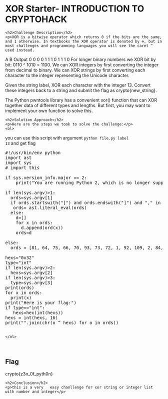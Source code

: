 
<!DOCTYPE html>
<html>

<body>
    <h1>XOR Starter- INTRODUCTION TO CRYPTOHACK</h1>

    <h2>Challenge Description</h2>
    <p>XOR is a bitwise operator which returns 0 if the bits are the same, and 1 otherwise. In textbooks the XOR operator is denoted by ⊕, but in most challenges and programming languages you will see the caret ^ used instead.

A	B	Output
0	0	0
0	1	1
1	0	1
1	1	0
For longer binary numbers we XOR bit by bit: 0110 ^ 1010 = 1100. We can XOR integers by first converting the integer from decimal to binary. We can XOR strings by first converting each character to the integer representing the Unicode character.

Given the string label, XOR each character with the integer 13. Convert these integers back to a string and submit the flag as crypto{new_string}.

 The Python pwntools library has a convenient xor() function that can XOR together data of different types and lengths. But first, you may want to implement your own function to solve this.
 
</p>
 
    <h2>Solution Approach</h2>
    <p>Here are the steps we took to solve the challenge:</p>
    <ol>
you can use this script with argument <code>python file.py label 13</code>
and get flag 
<pre>
#!/usr/bin/env python
import ast
import sys
# import this

if sys.version_info.major == 2:
    print("You are running Python 2, which is no longer supported. Please update to Python 3.")

if len(sys.argv)>1:
  ords=sys.argv[1]
  if ords.startswith("[") and ords.endswith("]") and "," in ords:
   ords= ast.literal_eval(ords)
  else:
    d=[]
    for x in ords:
      d.append(ord(x))
    ords=d

else:
  ords = [81, 64, 75, 66, 70, 93, 73, 72, 1, 92, 109, 2, 84, 109, 66, 75, 70, 90, 2, 92, 79]
 
hexs="0x32" 
type="int"
if len(sys.argv)>2:
  hexs=sys.argv[2]
if len(sys.argv)>3:
  type=sys.argv[3]
print(ords)
for x in ords:
  print(x)
print("Here is your flag:")
if type=="int":
   hexs=hex(int(hexs))
hexs = int(hexs, 16)
print("".join(chr(o ^ hexs) for o in ords))

</pre>
       
    
    </ol>
<br>
    <h2>Flag</h2>
    <p class="flag">crypto{z3n_0f_pyth0n}
</p>

    <h2>Conclusion</h2>
    <p>this is a very   easy chanllenge for xor string or integer list with number and integer</p>
</body>
</html>

